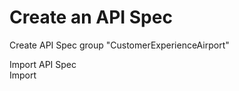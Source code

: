 # Create an API Spec  
Create API Spec group "CustomerExperienceAirport"  
  
Import API Spec  
Import 
